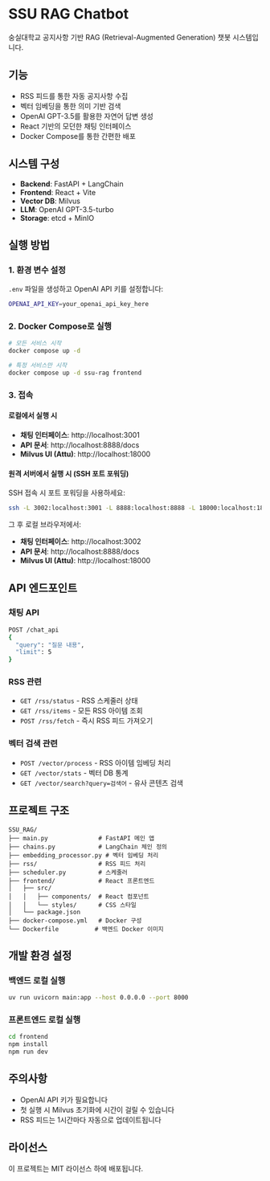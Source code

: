 # SSU RAG Chatbot

숭실대학교 공지사항 기반 RAG (Retrieval-Augmented Generation) 챗봇 시스템입니다.

## 기능

- RSS 피드를 통한 자동 공지사항 수집
- 벡터 임베딩을 통한 의미 기반 검색
- OpenAI GPT-3.5를 활용한 자연어 답변 생성
- React 기반의 모던한 채팅 인터페이스
- Docker Compose를 통한 간편한 배포

## 시스템 구성

 - **Backend**: FastAPI + LangChain
- **Frontend**: React + Vite
- **Vector DB**: Milvus
- **LLM**: OpenAI GPT-3.5-turbo
- **Storage**: etcd + MinIO

## 실행 방법

### 1. 환경 변수 설정

`.env` 파일을 생성하고 OpenAI API 키를 설정합니다:

```bash
OPENAI_API_KEY=your_openai_api_key_here
```

### 2. Docker Compose로 실행

```bash
# 모든 서비스 시작
docker compose up -d

# 특정 서비스만 시작
docker compose up -d ssu-rag frontend
```

### 3. 접속

#### 로컬에서 실행 시
- **채팅 인터페이스**: http://localhost:3001
- **API 문서**: http://localhost:8888/docs
- **Milvus UI (Attu)**: http://localhost:18000

#### 원격 서버에서 실행 시 (SSH 포트 포워딩)
SSH 접속 시 포트 포워딩을 사용하세요:
```bash
ssh -L 3002:localhost:3001 -L 8888:localhost:8888 -L 18000:localhost:18000 user@remote-server
```
그 후 로컬 브라우저에서:
- **채팅 인터페이스**: http://localhost:3002
- **API 문서**: http://localhost:8888/docs
- **Milvus UI (Attu)**: http://localhost:18000

## API 엔드포인트

### 채팅 API
```bash
POST /chat_api
{
  "query": "질문 내용",
  "limit": 5
}
```

### RSS 관련
- `GET /rss/status` - RSS 스케줄러 상태
- `GET /rss/items` - 모든 RSS 아이템 조회
- `POST /rss/fetch` - 즉시 RSS 피드 가져오기

### 벡터 검색 관련
- `POST /vector/process` - RSS 아이템 임베딩 처리
- `GET /vector/stats` - 벡터 DB 통계
- `GET /vector/search?query=검색어` - 유사 콘텐츠 검색

## 프로젝트 구조

```
SSU_RAG/
├── main.py              # FastAPI 메인 앱
├── chains.py            # LangChain 체인 정의
├── embedding_processor.py # 벡터 임베딩 처리
├── rss/                 # RSS 피드 처리
├── scheduler.py         # 스케줄러
├── frontend/            # React 프론트엔드
│   ├── src/
│   │   ├── components/  # React 컴포넌트
│   │   └── styles/      # CSS 스타일
│   └── package.json
├── docker-compose.yml   # Docker 구성
└── Dockerfile          # 백엔드 Docker 이미지
```

## 개발 환경 설정

### 백엔드 로컬 실행
```bash
uv run uvicorn main:app --host 0.0.0.0 --port 8000
```

### 프론트엔드 로컬 실행
```bash
cd frontend
npm install
npm run dev
```

## 주의사항

- OpenAI API 키가 필요합니다
- 첫 실행 시 Milvus 초기화에 시간이 걸릴 수 있습니다
- RSS 피드는 1시간마다 자동으로 업데이트됩니다

## 라이선스

이 프로젝트는 MIT 라이선스 하에 배포됩니다.
